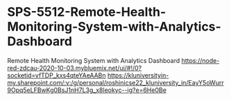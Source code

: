 # SPS-5512-Remote-Health-Monitoring-System-with-Analytics-Dashboard
Remote Health Monitoring System with Analytics Dashboard
https://node-red-zdcau-2020-10-03.mybluemix.net/ui/#!/0?socketid=vfTDP_kxs4qteYAeAABn
https://kluniversityin-my.sharepoint.com/:v:/g/personal/roshinicse22_kluniversity_in/EayY5oWurr9Opq5eLFBwKg0BsJ1nH7L3g_x8leokyc--ig?e=6He0Be
